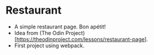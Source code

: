 # Restaurant
* A simple restaurant page. Bon apétit!
* Idea from (The Odin Project)[https://theodinproject.com/lessons/restaurant-page].
* First project using webpack.